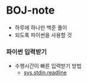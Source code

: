 # BOJ-note
* 하루에 하나만 백준 풀이
* 되도록 파이썬을 사용할 것
### 파이썬 입력받기
* 수행시간이 빠른 입력받기 방법
  * [sys.stdin.readline](https://velog.io/@yeseolee/Python-%ED%8C%8C%EC%9D%B4%EC%8D%AC-%EC%9E%85%EB%A0%A5-%EC%A0%95%EB%A6%ACsys.stdin.readline)
